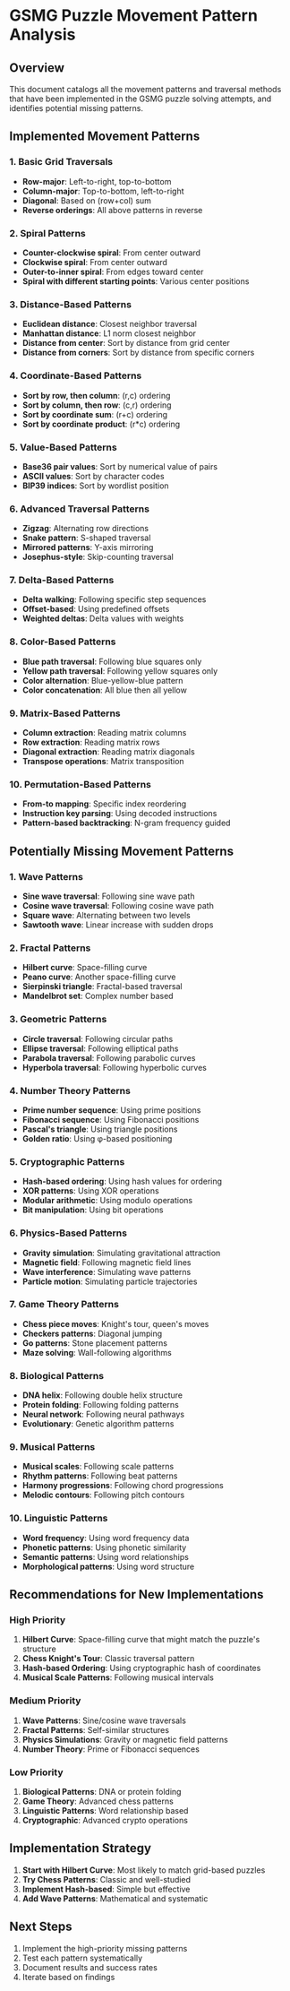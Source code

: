 # GSMG Puzzle Movement Pattern Analysis

## Overview
This document catalogs all the movement patterns and traversal methods that have been implemented in the GSMG puzzle solving attempts, and identifies potential missing patterns.

## Implemented Movement Patterns

### 1. Basic Grid Traversals
- **Row-major**: Left-to-right, top-to-bottom
- **Column-major**: Top-to-bottom, left-to-right  
- **Diagonal**: Based on (row+col) sum
- **Reverse orderings**: All above patterns in reverse

### 2. Spiral Patterns
- **Counter-clockwise spiral**: From center outward
- **Clockwise spiral**: From center outward
- **Outer-to-inner spiral**: From edges toward center
- **Spiral with different starting points**: Various center positions

### 3. Distance-Based Patterns
- **Euclidean distance**: Closest neighbor traversal
- **Manhattan distance**: L1 norm closest neighbor
- **Distance from center**: Sort by distance from grid center
- **Distance from corners**: Sort by distance from specific corners

### 4. Coordinate-Based Patterns
- **Sort by row, then column**: (r,c) ordering
- **Sort by column, then row**: (c,r) ordering
- **Sort by coordinate sum**: (r+c) ordering
- **Sort by coordinate product**: (r*c) ordering

### 5. Value-Based Patterns
- **Base36 pair values**: Sort by numerical value of pairs
- **ASCII values**: Sort by character codes
- **BIP39 indices**: Sort by wordlist position

### 6. Advanced Traversal Patterns
- **Zigzag**: Alternating row directions
- **Snake pattern**: S-shaped traversal
- **Mirrored patterns**: Y-axis mirroring
- **Josephus-style**: Skip-counting traversal

### 7. Delta-Based Patterns
- **Delta walking**: Following specific step sequences
- **Offset-based**: Using predefined offsets
- **Weighted deltas**: Delta values with weights

### 8. Color-Based Patterns
- **Blue path traversal**: Following blue squares only
- **Yellow path traversal**: Following yellow squares only
- **Color alternation**: Blue-yellow-blue pattern
- **Color concatenation**: All blue then all yellow

### 9. Matrix-Based Patterns
- **Column extraction**: Reading matrix columns
- **Row extraction**: Reading matrix rows
- **Diagonal extraction**: Reading matrix diagonals
- **Transpose operations**: Matrix transposition

### 10. Permutation-Based Patterns
- **From-to mapping**: Specific index reordering
- **Instruction key parsing**: Using decoded instructions
- **Pattern-based backtracking**: N-gram frequency guided

## Potentially Missing Movement Patterns

### 1. Wave Patterns
- **Sine wave traversal**: Following sine wave path
- **Cosine wave traversal**: Following cosine wave path
- **Square wave**: Alternating between two levels
- **Sawtooth wave**: Linear increase with sudden drops

### 2. Fractal Patterns
- **Hilbert curve**: Space-filling curve
- **Peano curve**: Another space-filling curve
- **Sierpinski triangle**: Fractal-based traversal
- **Mandelbrot set**: Complex number based

### 3. Geometric Patterns
- **Circle traversal**: Following circular paths
- **Ellipse traversal**: Following elliptical paths
- **Parabola traversal**: Following parabolic curves
- **Hyperbola traversal**: Following hyperbolic curves

### 4. Number Theory Patterns
- **Prime number sequence**: Using prime positions
- **Fibonacci sequence**: Using Fibonacci positions
- **Pascal's triangle**: Using triangle positions
- **Golden ratio**: Using φ-based positioning

### 5. Cryptographic Patterns
- **Hash-based ordering**: Using hash values for ordering
- **XOR patterns**: Using XOR operations
- **Modular arithmetic**: Using modulo operations
- **Bit manipulation**: Using bit operations

### 6. Physics-Based Patterns
- **Gravity simulation**: Simulating gravitational attraction
- **Magnetic field**: Following magnetic field lines
- **Wave interference**: Simulating wave patterns
- **Particle motion**: Simulating particle trajectories

### 7. Game Theory Patterns
- **Chess piece moves**: Knight's tour, queen's moves
- **Checkers patterns**: Diagonal jumping
- **Go patterns**: Stone placement patterns
- **Maze solving**: Wall-following algorithms

### 8. Biological Patterns
- **DNA helix**: Following double helix structure
- **Protein folding**: Following folding patterns
- **Neural network**: Following neural pathways
- **Evolutionary**: Genetic algorithm patterns

### 9. Musical Patterns
- **Musical scales**: Following scale patterns
- **Rhythm patterns**: Following beat patterns
- **Harmony progressions**: Following chord progressions
- **Melodic contours**: Following pitch contours

### 10. Linguistic Patterns
- **Word frequency**: Using word frequency data
- **Phonetic patterns**: Using phonetic similarity
- **Semantic patterns**: Using word relationships
- **Morphological patterns**: Using word structure

## Recommendations for New Implementations

### High Priority
1. **Hilbert Curve**: Space-filling curve that might match the puzzle's structure
2. **Chess Knight's Tour**: Classic traversal pattern
3. **Hash-based Ordering**: Using cryptographic hash of coordinates
4. **Musical Scale Patterns**: Following musical intervals

### Medium Priority
1. **Wave Patterns**: Sine/cosine wave traversals
2. **Fractal Patterns**: Self-similar structures
3. **Physics Simulations**: Gravity or magnetic field patterns
4. **Number Theory**: Prime or Fibonacci sequences

### Low Priority
1. **Biological Patterns**: DNA or protein folding
2. **Game Theory**: Advanced chess patterns
3. **Linguistic Patterns**: Word relationship based
4. **Cryptographic**: Advanced crypto operations

## Implementation Strategy

1. **Start with Hilbert Curve**: Most likely to match grid-based puzzles
2. **Try Chess Patterns**: Classic and well-studied
3. **Implement Hash-based**: Simple but effective
4. **Add Wave Patterns**: Mathematical and systematic

## Next Steps

1. Implement the high-priority missing patterns
2. Test each pattern systematically
3. Document results and success rates
4. Iterate based on findings
